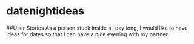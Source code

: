 # datenightideas

##User Stories
As a person stuck inside all day long, I would like to have ideas for dates so that I can have a nice evening with my partner.
